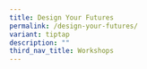 ```yaml
---
title: Design Your Futures
permalink: /design-your-futures/
variant: tiptap
description: ""
third_nav_title: Workshops
---
```

